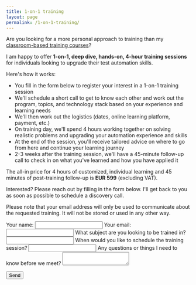 ```yaml
---
title: 1-on-1 training
layout: page
permalink: /1-on-1-training/
---
```

Are you looking for a more personal approach to training than my [classroom-based training courses](/training/)?

I am happy to offer **1-on-1, deep dive, hands-on, 4-hour training sessions** for individuals looking to upgrade their test automation skills.

Here's how it works:

* You fill in the form below to register your interest in a 1-on-1 training session
* We'll schedule a short call to get to know each other and work out the program, topics, and technology stack based on your experience and learning needs
* We'll then work out the logistics (dates, online learning platform, payment, etc.)
* On training day, we'll spend 4 hours working together on solving realistic problems and upgrading your automation experience and skills
* At the end of the session, you'll receive tailored advice on where to go from here and continue your learning journey
* 2-3 weeks after the training session, we'll have a 45-minute follow-up call to check in on what you've learned and how you have applied it

The all-in price for 4 hours of customized, individual learning and 45 minutes of post-training follow-up is **EUR 599** (excluding VAT).

Interested? Please reach out by filling in the form below. I'll get back to you as soon as possible to schedule a discovery call.

Please note that your email address will only be used to communicate about the requested training. It will not be stored or used in any other way.

<form
  action="https://formspree.io/mzbjyzrk"
  method="POST"
>
  <input name="subject" type="hidden" value="Someone showed interest in 1-on-1 training" />

  <label>
    Your name:
    <input type="text" name="name">
  </label>
  <label>
    Your email:
    <input type="text" name="_replyto">
  </label>
 <label>
    What subject are you looking to be trained in?
    <input type="text" name="training-subject">
  </label>
  <label>
    When would you like to schedule the training session?
    <input type="text" name="training-date">
  </label>
  <label>
    Any questions or things I need to know before we meet?
    <textarea name="message"></textarea>
  </label>

  <button type="submit">Send</button>
</form>
